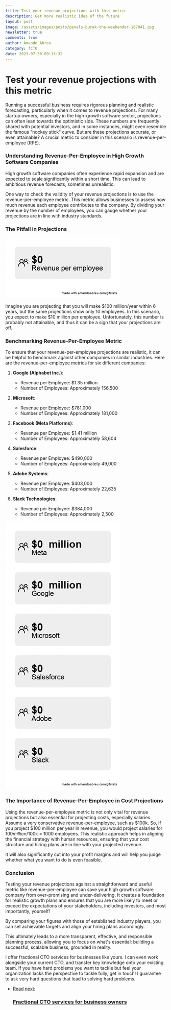 ```yaml
---
title: Test your revenue projections with this metric
description: Get more realistic idea of the future
layout: post
image: /assets/images/posts/pexels-burak-the-weekender-187041.jpg
newsletter: true
comments: true
author: Amando Abreu
category: fCTO
date: 2023-07-30 09:13:32
---
```

# Test your revenue projections with this metric

Running a successful business requires rigorous planning and realistic forecasting, particularly when it comes to revenue projections. For many startup owners, especially in the high-growth software sector, projections can often lean towards the optimistic side. These numbers are frequently shared with potential investors, and in some instances, might even resemble the famous "hockey stick" curve. But are these projections accurate, or even attainable? A crucial metric to consider in this scenario is revenue-per-employee (RPE).

### Understanding Revenue-Per-Employee in High Growth Software Companies

High growth software companies often experience rapid expansion and are expected to scale significantly within a short time. This can lead to ambitious revenue forecasts, sometimes unrealistic.

One way to check the validity of your revenue projections is to use the revenue-per-employee metric. This metric allows businesses to assess how much revenue each employee contributes to the company. By dividing your revenue by the number of employees, you can gauge whether your projections are in line with industry standards.

### The Pitfall in Projections

<img src="/assets/images/posts/10_mill.gif" alt="Revenue projections" class="img-fluid"/>

Imagine you are projecting that you will make $100 million/year within 6 years, but the same projections show only 10 employees. In this scenario, you expect to make $10 million per employee. Unfortunately, this number is probably not attainable, and thus it can be a sign that your projections are off.

### Benchmarking Revenue-Per-Employee Metric

To ensure that your revenue-per-employee projections are realistic, it can be helpful to benchmark against other companies in similar industries. Here are the revenue-per-employee metrics for six different companies:

1. **Google (Alphabet Inc.)**:
    - Revenue per Employee: $1.35 million
    - Number of Employees: Approximately 156,500

2. **Microsoft**:
    - Revenue per Employee: $781,000
    - Number of Employees: Approximately 181,000

3. **Facebook (Meta Platforms)**:
    - Revenue per Employee: $1.41 million
    - Number of Employees: Approximately 58,604

4. **Salesforce**:
    - Revenue per Employee: $490,000
    - Number of Employees: Approximately 49,000

5. **Adobe Systems**:
    - Revenue per Employee: $403,000
    - Number of Employees: Approximately 22,635

6. **Slack Technologies**:
    - Revenue per Employee: $384,000
    - Number of Employees: Approximately 2,500

<img src="assets/images/posts/rev_per_e.gif" alt="Revenue per employee" />


### The Importance of Revenue-Per-Employee in Cost Projections

Using the revenue-per-employee metric is not only vital for revenue projections but also essential for projecting costs, especially salaries. Assume a very conservative revenue-per-employee, such as $100k. So, if you project $100 million per year in revenue, you would project salaries for $100 million/$100k = 1000 employees. This realistic approach helps in aligning the financial strategy with human resources, ensuring that your cost structure and hiring plans are in line with your projected revenue.

It will also significantly cut into your profit margins and will help you judge whether what you want to do is even feasible.

### Conclusion

Testing your revenue projections against a straightforward and useful metric like revenue-per-employee can save your high growth software company from over-promising and under-delivering. It creates a foundation for realistic growth plans and ensures that you are more likely to meet or exceed the expectations of your stakeholders, including investors, and most importantly, yourself!

By comparing your figures with those of established industry players, you can set achievable targets and align your hiring plans accordingly.

This ultimately leads to a more transparent, effective, and responsible planning process, allowing you to focus on what's essential: building a successful, scalable business, grounded in reality.



I offer fractional CTO services for businesses like yours. I can even work alongside your current CTO, and transfer key knowledge onto your existing team. If you have hard problems you want to tackle but feel your organization lacks the perspective to tackle fully, get in touch! I guarantee to ask very hard questions that lead to solving hard problems.

<ul class="listing">
    <li class="listing__li">
        <a class="listing__link block" href="/fractional-cto/">
            <div class="listing__item">
                <div class="listing__type">Read next:</div>
                <h3 class="listing__title">Fractional CTO services for business owners</h3>
            </div>
        </a>
    </li>
</ul>